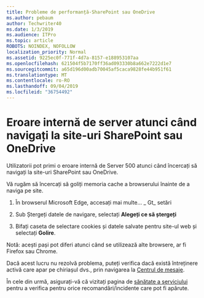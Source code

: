 ```yaml
---
title: Probleme de performanță-SharePoint sau OneDrive
ms.author: pebaum
author: Techwriter40
ms.date: 1/3/2019
ms.audience: ITPro
ms.topic: article
ROBOTS: NOINDEX, NOFOLLOW
localization_priority: Normal
ms.assetid: 9225ec0f-771f-4d7a-8157-e188953107aa
ms.openlocfilehash: 621504f5b7170ff36ad093330b8a662e7222d1e7
ms.sourcegitcommit: a65d196d00adb70045af5caca9828fe44b951f61
ms.translationtype: MT
ms.contentlocale: ro-RO
ms.lasthandoff: 09/04/2019
ms.locfileid: "36754492"
---
```

# <a name="internal-server-error-when-navigating-to-sharepoint-or-onedrive-sites"></a>Eroare internă de server atunci când navigați la site-uri SharePoint sau OneDrive

Utilizatorii pot primi o eroare internă de Server 500 atunci când încercați să navigați la site-uri SharePoint sau OneDrive. 

Vă rugăm să încercați să goliți memoria cache a browserului înainte de a naviga pe site.


1. În browserul Microsoft Edge, accesați mai multe... _ Gt_ setări

2. Sub Ștergeți datele de navigare, selectați **Alegeți ce să ștergeți**

3. Bifați caseta de selectare cookies și datele salvate pentru site-ul web și selectați **Golire**.

Notă: acești pași pot diferi atunci când se utilizează alte browsere, ar fi Firefox sau Chrome.

Dacă acest lucru nu rezolvă problema, puteți verifica dacă există întreținere activă care apar pe chiriașul dvs., prin navigarea la [Centrul de mesaje](https://portal.office.com/adminportal/home#/MessageCenter).

În cele din urmă, asigurați-vă că vizitați pagina de [sănătate a serviciului](https://portal.office.com/adminportal/home#/servicehealth) pentru a verifica pentru orice recomandări/incidente care pot fi apărute.

